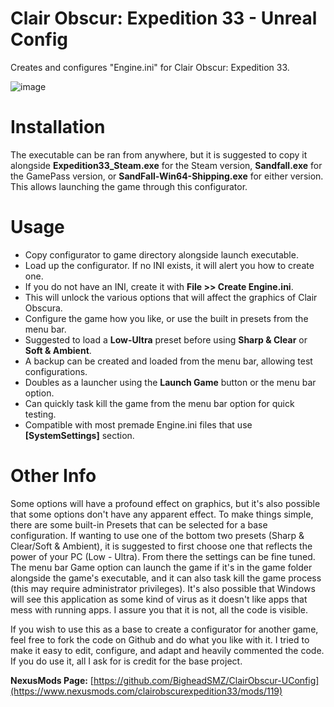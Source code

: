 # Clair Obscur: Expedition 33 - Unreal Config
Creates and configures "Engine.ini" for Clair Obscur: Expedition 33.

![image](https://github.com/user-attachments/assets/5e17d35c-23a4-4739-ad13-ca163d066425)

# Installation

The executable can be ran from anywhere, but it is suggested to copy it alongside **Expedition33_Steam.exe** for the Steam version, **Sandfall.exe** for the GamePass version, or **SandFall-Win64-Shipping.exe** for either version. This allows launching the game through this configurator.

# Usage

- Copy configurator to game directory alongside launch executable.
- Load up the configurator. If no INI exists, it will alert you how to create one.
- If you do not have an INI, create it with **File >> Create Engine.ini**.
- This will unlock the various options that will affect the graphics of Clair Obscura.
- Configure the game how you like, or use the built in presets from the menu bar.
- Suggested to load a **Low-Ultra** preset before using **Sharp & Clear** or **Soft & Ambient**.
- A backup can be created and loaded from the menu bar, allowing test configurations.
- Doubles as a launcher using the **Launch Game** button or the menu bar option.
- Can quickly task kill the game from the menu bar option for quick testing.
- Compatible with most premade Engine.ini files that use **[SystemSettings]** section.

# Other Info

Some options will have a profound effect on graphics, but it's also possible that some options don't have any apparent effect. To make things simple, there are some built-in Presets that can be selected for a base configuration. If wanting to use one of the bottom two presets (Sharp & Clear/Soft & Ambient), it is suggested to first choose one that reflects the power of your PC (Low - Ultra). From there the settings can be fine tuned. The menu bar Game option can launch the game if it's in the game folder alongside the game's executable, and it can also task kill the game process (this may require administrator privileges). It's also possible that Windows will see this application as some kind of virus as it doesn't like apps that mess with running apps. I assure you that it is not, all the code is visible.

If you wish to use this as a base to create a configurator for another game, feel free to fork the code on Github and do what you like with it. I tried to make it easy to edit, configure, and adapt and heavily commented the code. If you do use it, all I ask for is credit for the base project.

**NexusMods Page:** [https://github.com/BigheadSMZ/ClairObscur-UConfig](https://www.nexusmods.com/clairobscurexpedition33/mods/119)
